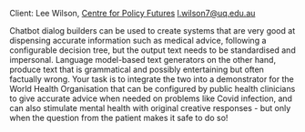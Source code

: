 Client: Lee Wilson, [Centre for Policy
Futures](Centre_for_Policy_Futures "wikilink") <l.wilson7@uq.edu.au>

Chatbot dialog builders can be used to create systems that are very good
at dispensing accurate information such as medical advice, following a
configurable decision tree, but the output text needs to be standardised
and impersonal. Language model-based text generators on the other hand,
produce text that is grammatical and possibly entertaining but often
factually wrong. Your task is to integrate the two into a demonstrator
for the World Health Organisation that can be configured by public
health clinicians to give accurate advice when needed on problems like
Covid infection, and can also stimulate mental health with original
creative responses - but only when the question from the patient makes
it safe to do so!